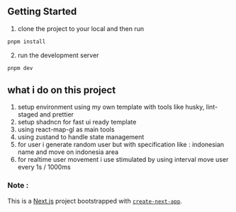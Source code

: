 ## Getting Started

1. clone the project to your local and then run

```bash
pnpm install

```

2. run the development server

```bash
pnpm dev

```

## what i do on this project

1. setup environment using my own template with tools like husky, lint-staged and prettier
2. setup shadncn for fast ui ready template
3. using react-map-gl as main tools
4. using zustand to handle state management
5. for user i generate random user but with specification like : indonesian name and move on indonesia area
6. for realtime user movement i use stimulated by using interval move user every 1s / 1000ms

### Note :

This is a [Next.js](https://nextjs.org) project bootstrapped with [`create-next-app`](https://nextjs.org/docs/app/api-reference/cli/create-next-app).
